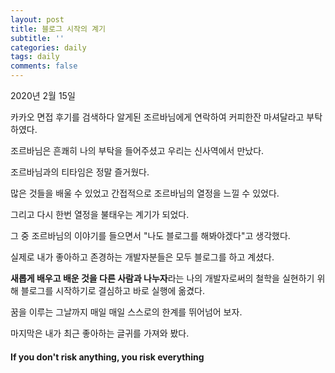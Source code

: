 ```yaml
---
layout: post
title: 블로그 시작의 계기
subtitle: ''
categories: daily
tags: daily
comments: false
---
```


2020년 2월 15일

카카오 면접 후기를 검색하다 알게된 조르바님에게 연락하여 커피한잔 마셔달라고 부탁하였다.

조르바님은 흔쾌히 나의 부탁을 들어주셨고 우리는 신사역에서 만났다.

조르바님과의 티타임은 정말 즐거웠다.

많은 것들을 배울 수 있었고 간접적으로 조르바님의 열정을 느낄 수 있었다.

그리고 다시 한번 열정을 불태우는 계기가 되었다.

그 중 조르바님의 이야기를 들으면서 "나도 블로그를 해봐야겠다"고 생각했다.

실제로 내가 좋아하고 존경하는 개발자분들은 모두 블로그를 하고 계셨다.

**새롭게 배우고 배운 것을 다른 사람과 나누자**라는 나의 개발자로써의 철학을 실현하기 위해 블로그를 시작하기로 결심하고 바로 실행에 옮겼다.

꿈을 이루는 그날까지 매일 매일 스스로의 한계를 뛰어넘어 보자.

마지막은 내가 최근 좋아하는 글귀를 가져와 봤다.

#### If you don't risk anything, you risk everything